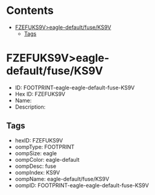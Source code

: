 



Contents
========

* [FZEFUKS9V>eagle-default/fuse/KS9V](#fzefuks9veagle-defaultfuseks9v)
	* [Tags](#tags)

# FZEFUKS9V>eagle-default/fuse/KS9V

- ID: FOOTPRINT-eagle-eagle-default-fuse-KS9V
- Hex ID: FZEFUKS9V
- Name: 
- Description: 

## Tags

- hexID: FZEFUKS9V
- oompType: FOOTPRINT
- oompSize: eagle
- oompColor: eagle-default
- oompDesc: fuse
- oompIndex: KS9V
- oompName: eagle-default/fuse/KS9V
- oompID: FOOTPRINT-eagle-eagle-default-fuse-KS9V
